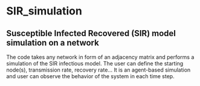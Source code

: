 # SIR_simulation
## Susceptible Infected Recovered (SIR) model simulation on a network
The code takes any network in form of an adjacency matrix and performs a simulation of the SIR infectious model. The user can define the starting node(s), transmission rate, recovery rate... It is an agent-based simulation and user can observe the behavior of the system in each time step.
